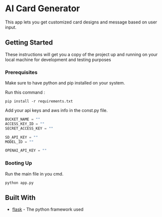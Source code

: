 # AI Card Generator

This app lets you get customized card designs and message based on user input.

## Getting Started

These instructions will get you a copy of the project up and running on your local machine for development and testing purposes

### Prerequisites

Make sure to have python and pip installed on your system.

Run this command : 

```
pip install -r requirements.txt
```

Add your api keys and aws info in the const.py file.

```python
BUCKET_NAME = ""
ACCESS_KEY_ID = ""
SECRET_ACCESS_KEY = ""

SD_API_KEY = ""
MODEL_ID = ""

OPENAI_API_KEY = ""
```

### Booting Up
Run the main file in you cmd.
```
python app.py
```

## Built With

- [flask](https://flask.palletsprojects.com/en/2.2.x/ "link") - The python framework used
